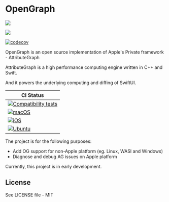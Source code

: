# OpenGraph

[![](https://img.shields.io/endpoint?url=https%3A%2F%2Fswiftpackageindex.com%2Fapi%2Fpackages%2FOpenSwiftUIProject%2FOpenGraph%2Fbadge%3Ftype%3Dswift-versions)](https://swiftpackageindex.com/OpenSwiftUIProject/OpenGraph)

[![](https://img.shields.io/endpoint?url=https%3A%2F%2Fswiftpackageindex.com%2Fapi%2Fpackages%2FOpenSwiftUIProject%2FOpenGraph%2Fbadge%3Ftype%3Dplatforms)](https://swiftpackageindex.com/OpenSwiftUIProject/OpenGraph)

[![codecov](https://codecov.io/gh/OpenSwiftUIProject/OpenGraph/graph/badge.svg?token=W1KDSUMWJW)](https://codecov.io/gh/OpenSwiftUIProject/OpenGraph)

OpenGraph is an open source implementation of Apple's Private framework - AttributeGraph

AttributeGraph is a high performance computing engine written in C++ and Swift.

And it powers the underlying computing and diffing of SwiftUI.

| **CI Status** |
|---|
|[![Compatibility tests](https://github.com/OpenSwiftUIProject/OpenGraph/actions/workflows/compatibility_tests.yml/badge.svg)](https://github.com/OpenSwiftUIProject/OpenGraph/actions/workflows/compatibility_tests.yml)|
|[![macOS](https://github.com/OpenSwiftUIProject/OpenGraph/actions/workflows/macos.yml/badge.svg)](https://github.com/OpenSwiftUIProject/OpenGraph/actions/workflows/macos.yml)|
|[![iOS](https://github.com/OpenSwiftUIProject/OpenGraph/actions/workflows/ios.yml/badge.svg)](https://github.com/OpenSwiftUIProject/OpenGraph/actions/workflows/ios.yml)|
|[![Ubuntu](https://github.com/OpenSwiftUIProject/OpenGraph/actions/workflows/ubuntu.yml/badge.svg)](https://github.com/OpenSwiftUIProject/OpenGraph/actions/workflows/ubuntu.yml)|

The project is for the following purposes:
- Add OG support for non-Apple platform (eg. Linux, WASI and Windows)
- Diagnose and debug AG issues on Apple platform

Currently, this project is in early development.

## License

See LICENSE file - MIT

